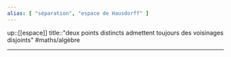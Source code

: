 ```yaml
---
alias: [ "séparation", "espace de Hausdorff" ]
---
```

up::[[espace]]
title::"deux points distincts admettent toujours des voisinages disjoints"
#maths/algèbre 

----
